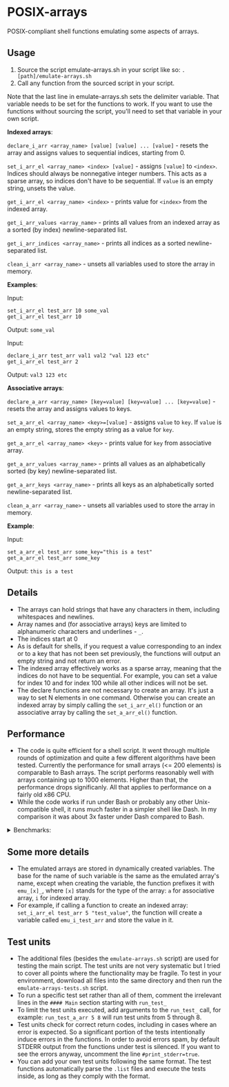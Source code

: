 # POSIX-arrays
POSIX-compliant shell functions emulating some aspects of arrays.

## Usage
1) Source the script emulate-arrays.sh in your script like so: `. [path]/emulate-arrays.sh`
2) Call any function from the sourced script in your script.

Note that the last line in emulate-arrays.sh sets the delimiter variable. That variable needs to be set for the functions to work. If you want to use the functions without sourcing the script, you'll need to set that variable in your own script.

**Indexed arrays**:

`declare_i_arr <array_name> [value] [value] ... [value]` - resets the array and assigns values to sequential indices, starting from 0.

`set_i_arr_el <array_name> <index> [value]` - assigns `[value]` to `<index>`. Indices should always be nonnegative integer numbers. This acts as a sparse array, so indices don't have to be sequential. If `value` is an empty string, unsets the value.

`get_i_arr_el <array_name> <index>` - prints value for `<index>` from the indexed array.

`get_i_arr_values <array_name>` - prints all values from an indexed array as a sorted (by index) newline-separated list.

`get_i_arr_indices <array_name>` - prints all indices as a sorted newline-separated list.

`clean_i_arr <array_name>` - unsets all variables used to store the array in memory.

**Examples**:

Input:

```
set_i_arr_el test_arr 10 some_val
get_i_arr_el test_arr 10
```

Output: `some_val`

Input:

```
declare_i_arr test_arr val1 val2 "val 123 etc"
get_i_arr_el test_arr 2
```

Output: `val3 123 etc`

**Associative arrays**:

`declare_a_arr <array_name> [key=value] [key=value] ... [key=value]` - resets the array and assigns values to keys.

`set_a_arr_el <array_name> <key>=[value]` - assigns `value` to `key`. If `value` is an empty string, stores the empty string as a value for `key`.

`get_a_arr_el <array_name> <key>` - prints value for `key` from associative array.

`get_a_arr_values <array_name>` - prints all values as an alphabetically sorted (by key) newline-separated list.

`get_a_arr_keys <array_name>` - prints all keys as an alphabetically sorted newline-separated list.

`clean_a_arr <array_name>` - unsets all variables used to store the array in memory.

**Example**:

Input:

```
set_a_arr_el test_arr some_key="this is a test"
get_a_arr_el test_arr some_key
```

Output: `this is a test`

## Details
- The arrays can hold strings that have any characters in them, including whitespaces and newlines.
- Array names and (for associative arrays) keys are limited to alphanumeric characters and underlines - `_`.
- The indices start at 0
- As is default for shells, if you request a value corresponding to an index or to a key that has not been set previously, the functions will output an empty string and not return an error.
- The indexed array effectively works as a sparse array, meaning that the indices do not have to be sequential. For example, you can set a value for index 10 and for index 100 while all other indices will not be set.
- The declare functions are not necessary to create an array. It's just a way to set N elements in one command. Otherwise you can create an indexed array by simply calling the `set_i_arr_el()` function or an associative array by calling the `set_a_arr_el()` function.

## Performance
- The code is quite efficient for a shell script. It went through multiple rounds of optimization and quite a few different algorithms have been tested. Currently the performance for small arrays (<= 200 elements) is comparable to Bash arrays. The script performs reasonably well with arrays containing up to 1000 elements. Higher than that, the performance drops significanly. All that applies to performance on a fairly old x86 CPU.
- While the code works if run under Bash or probably any other Unix-compatible shell, it runs much faster in a simpler shell like Dash. In my comparison it was about 3x faster under Dash compared to Bash.

<details> <summary>Benchmarks:</summary>


Measured on i7-4770 with 40-characters strings in each element:


10 elements array:

| Array type     |    Test          |       Time  |
| -------------|--------------------------|-------|
| Indexed    |   set individual elements  | 1ms   |
| Indexed    |   get individual elements  | 1ms   |
| Indexed    |   get all elements    |      2ms   |
| Associative  | set individual elements  | 1ms   |
| Associative  | get individual elements  | 1ms   |
| Associative  | get all elements    |      2ms   |

100 elements array:

| Array type     |    Test          |       Time  |
| -------------|--------------------------|-------|
| Indexed    |   set individual elements  | 3ms   |
| Indexed    |   get individual elements  | 3ms   |
| Indexed    |   get all elements    |      3ms   |
| Associative  | set individual elements  | 2ms   |
| Associative  | get individual elements  | 3ms   |
| Associative  | get all elements    |      3ms   |

500 elements array:

| Array type     |    Test          |       Time  |
| -------------|--------------------------|-------|
| Indexed    |   set individual elements  | 11ms  |
| Indexed    |   get individual elements  | 7ms   |
| Indexed    |   get all elements    |      4ms   |
| Associative  | set individual elements  | 10ms  |
| Associative  | get individual elements  | 7ms   |
| Associative  | get all elements    |      4ms   |

1000 elements array:

| Array type     |    Test          |       Time  |
| -------------|--------------------------|-------|
| Indexed    |   set elements        |      18ms  |
| Indexed    |   get elements        |      14ms  |
| Indexed    |   get all elements    |      7ms   |
| Associative  | set individual elements  | 22ms  |
| Associative  | get individual elements  | 16ms  |
| Associative  | get all elements    |      7ms   |

5000 elements array:

| Array type     |    Test          |       Time  |
| -------------|--------------------------|-------|
| Indexed    |   set individual elements  | 135ms |
| Indexed    |   get individual elements  | 90ms  |
| Indexed    |   get all elements    |      80ms  |
| Associative  | set individual elements  | 200ms |
| Associative  | get individual elements  | 110ms |
| Associative  | get all elements    |      57ms  |

10000 elements array:

| Array type     |    Test          |       Time  |
| -------------|--------------------------|-------|
| Indexed    |   set individual elements  | 500ms |
| Indexed    |   get individual elements  | 200ms |
| Indexed    |   get all elements    |      320ms |
| Associative  | set individual elements  | 680ms |
| Associative  | get individual elements  | 280ms |
| Associative  | get all elements    |      160ms |

</details>

## Some more details
- The emulated arrays are stored in dynamically created variables. The base for the name of such variable is the same as the emulated array's name, except when creating the variable, the function prefixes it with `emu_[x]_`, where `[x]` stands for the type of the array: `a` for associative array, `i` for indexed array.
- For example, if calling a function to create an indexed array: `set_i_arr_el test_arr 5 "test_value"`, the function will create a variable called `emu_i_test_arr` and store the value in it.

## Test units
- The additional files (besides the `emulate-arrays.sh` script) are used for testing the main script. The test units are not very systematic but I tried to cover all points where the functionality may be fragile. To test in your environment, download all files into the same directory and then run the `emulate-arrays-tests.sh` script.
- To run a specific test set rather than all of them, comment the irrelevant lines in the `#### Main` section starting with `run_test_`
- To limit the test units executed, add arguments to the `run_test_` call, for example: `run_test_a_arr 5 8` will run test units from 5 through 8.
- Test units check for correct return codes, including in cases where an error is expected. So a significant portion of the tests intentionally induce errors in the functions. In order to avoid errors spam, by default STDERR output from the functions under test is silenced. If you want to see the errors anyway, uncomment the line `#print_stderr=true`.
- You can add your own test units following the same format. The test functions automatically parse the `.list` files and execute the tests inside, as long as they comply with the format.
